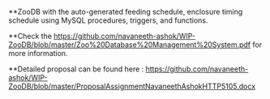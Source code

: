 **ZooDB with the auto-generated feeding schedule, enclosure timing schedule using MySQL procedures, triggers, and functions.

**Check the https://github.com/navaneeth-ashok/WIP-ZooDB/blob/master/Zoo%20Database%20Management%20System.pdf for more information.

**Detailed proposal can be found here : https://github.com/navaneeth-ashok/WIP-ZooDB/blob/master/ProposalAssignmentNavaneethAshokHTTP5105.docx